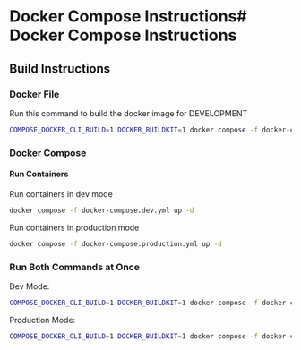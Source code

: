 # Docker Compose Instructions# Docker Compose Instructions

## Build Instructions

### Docker File

Run this command to build the docker image for DEVELOPMENT

```bash
COMPOSE_DOCKER_CLI_BUILD=1 DOCKER_BUILDKIT=1 docker compose -f docker-compose.dev.yml build
```

### Docker Compose

#### Run Containers

Run containers in dev mode

```bash
docker compose -f docker-compose.dev.yml up -d
```

Run containers in production mode

```bash
docker compose -f docker-compose.production.yml up -d
```

### Run Both Commands at Once

Dev Mode:

```bash
COMPOSE_DOCKER_CLI_BUILD=1 DOCKER_BUILDKIT=1 docker compose -f docker-compose.dev.yml build && docker compose -f docker-compose.dev.yml up -d
```

Production Mode:

```bash
COMPOSE_DOCKER_CLI_BUILD=1 DOCKER_BUILDKIT=1 docker compose -f docker-compose.production.yml build && docker compose -f docker-compose.production.yml up -d
```
